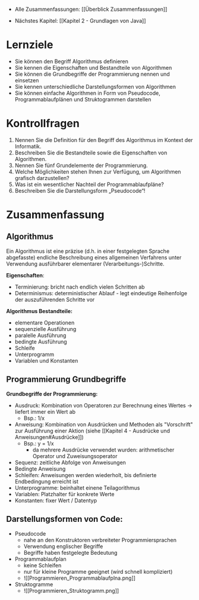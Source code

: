 - Alle Zusammenfassungen: [[Überblick Zusammenfassungen]]

- Nächstes Kapitel: [[Kapitel 2 - Grundlagen von Java]]
# Lernziele
- Sie können den Begriff Algorithmus definieren
- Sie kennen die Eigenschaften und Bestandteile von Algorithmen
- Sie können die Grundbegriffe der Programmierung nennen und einsetzen
- Sie kennen unterschiedliche Darstellungsformen von Algorithmen
- Sie können einfache Algorithmen in Form von Pseudocode, Programmablaufplänen und Struktogrammen darstellen
# Kontrollfragen
1. Nennen Sie die Definition für den Begriff des Algorithmus im Kontext der Informatik.
2. Beschreiben Sie die Bestandteile sowie die Eigenschaften von Algorithmen.
3. Nennen Sie fünf Grundelemente der Programmierung.
4. Welche Möglichkeiten stehen Ihnen zur Verfügung, um Algorithmen grafisch darzustellen?
5. Was ist ein wesentlicher Nachteil der Programmablaufpläne?
6. Beschreiben Sie die Darstellungsform „Pseudocode“!
# Zusammenfassung
## Algorithmus
Ein Algorithmus ist eine präzise (d.h. in einer festgelegten Sprache abgefasste) endliche Beschreibung eines allgemeinen Verfahrens unter Verwendung ausführbarer elementarer (Verarbeitungs-)Schritte.

**Eigenschaften**:
- Terminierung: bricht nach endlich vielen Schritten ab
- Determinismus: deterministischer Ablauf - legt eindeutige Reihenfolge der auszuführenden Schritte vor

**Algorithmus Bestandteile:** 
- elementare Operationen 
- sequenzielle Ausführung
- paralelle Ausführung
- bedingte Ausführung
- Schleife
- Unterprogramm
- Variablen und Konstanten
## Programmierung Grundbegriffe
**Grundbegriffe der Programmierung:** 
- Ausdruck: Kombination von Operatoren zur Berechnung eines Wertes -> liefert immer ein Wert ab
	- Bsp.: 1/x
- Anweisung: Kombination von Ausdrücken und Methoden als "Vorschrift" zur Ausführung einer Aktion (siehe [[Kapitel 4 - Ausdrücke und Anweisungen#Ausdrücke]])
	- Bsp.: y = 1/x 
		- da mehrere Ausdrücke verwendet wurden: arithmetischer Operator und Zuweisungsoperator
- Sequenz: zeitliche Abfolge von Anweisungen
- Bedingte Anweisung
- Schleifen: Anweisungen werden wiederholt, bis definierte Endbedingung erreicht ist 
- Unterprogramme: beinhaltet einene Teilagorithmus 
- Variablen: Platzhalter für konkrete Werte
- Konstanten: fixer Wert / Datentyp

## Darstellungsformen von Code:
- Pseudocode 
	- nahe an den Konstruktoren verbreiteter Programmiersprachen
	- Verwendung englischer Begriffe 
	- Begriffe haben festgelegte Bedeutung
- Programmablaufplan
	- keine Schleifen
	- nur für kleine Programme geeignet (wird schnell kompliziert)
	- ![[Programmieren_Programmablaufplna.png]]
- Struktogramme 
	- ![[Programmieren_Struktogramm.png]]